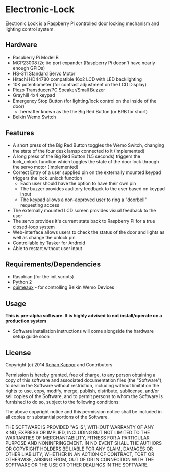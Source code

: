 # Electronic-Lock
Electronic Lock is a Raspberry Pi controlled door locking mechanism and lighting control system.

## Hardware
* Raspberry Pi Model B
* MCP23008 i2c i/o port expander (Raspberry Pi doesn't have nearly enough GPIOs)
* HS-311 Standard Servo Motor
* Hitachi HD44780 compatible 16x2 LCD with LED backlighting
* 10K potentiometer (for contrast adjustment on the LCD Display)
* Piezo Transducer/PC Speaker/Small Buzzer
* Grayhill 4x4 keypad
* Emergency Stop Button (for lighting/lock control on the inside of the door)
	* hereafter known as the the Big Red Button (or BRB for short)
* Belkin Wemo Switch

## Features
* A short press of the Big Red Button toggles the Wemo Switch, changing the state of the four desk lamsp connected to it (Implemented)
* A long press of the Big Red Button (1.5 seconds) triggers the lock_unlock function which toggles the state of the door lock through the servo motor (Implemented)
* Correct Entry of a user supplied pin on the externally mounted keypad triggers the lock_unlock function
	* Each user should have the option to have their own pin
	* The buzzer provides auditory feedback to the user based on keypad input
	* The keypad allows a non-approved user to ring a "doorbell" requesting access
* The externally mounted LCD screen provides visual feedback to the user
* The servo provides it's current state back to Raspberry Pi for a true closed-loop system
* Web-interface allows users to check the status of the door and lights as well as change the unlock pin
* Controllable by Tasker for Android
* Able to restart without user input

## Requirements/Dependencies
* Raspbian (for the init scripts)
* Python 2
* [ouimeaux](https://github.com/iancmcc/ouimeaux) - for controlling Belkin Wemo Devices

## Usage
**This is pre-alpha software. It is highly advised to not install/operate on a production system**
* Software installation instructions will come alongside the hardware setup guide soon

## License

Copyright (c) 2014 [Rohan Kapoor](http://rohankapoor.com) and Contributors

Permission is hereby granted, free of charge, to any person obtaining a copy of this software and associated documentation files (the "Software"), to deal in the Software without restriction, including without limitation the rights to use, copy, modify, merge, publish, distribute, sublicense, and/or sell copies of the Software, and to permit persons to whom the Software is furnished to do so, subject to the following conditions:

The above copyright notice and this permission notice shall be included in all copies or substantial portions of the Software.

THE SOFTWARE IS PROVIDED "AS IS", WITHOUT WARRANTY OF ANY KIND, EXPRESS OR IMPLIED, INCLUDING BUT NOT LIMITED TO THE WARRANTIES OF MERCHANTABILITY, FITNESS FOR A PARTICULAR PURPOSE AND NONINFRINGEMENT. IN NO EVENT SHALL THE AUTHORS OR COPYRIGHT HOLDERS BE LIABLE FOR ANY CLAIM, DAMAGES OR OTHER LIABILITY, WHETHER IN AN ACTION OF CONTRACT, TORT OR OTHERWISE, ARISING FROM, OUT OF OR IN CONNECTION WITH THE SOFTWARE OR THE USE OR OTHER DEALINGS IN THE SOFTWARE.